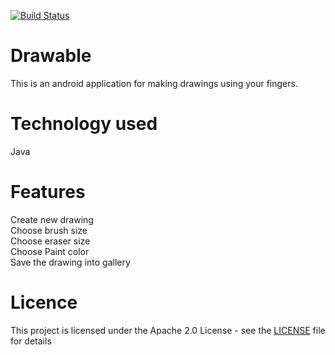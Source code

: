 [![Build Status](https://travis-ci.org/dungeonmaster18/Drawable.svg?branch=master)](https://travis-ci.org/dungeonmaster18/Drawable)

# Drawable
This is an android application for making drawings using your fingers.

# Technology used
Java

# Features
Create new drawing<br />
Choose brush size<br>
Choose eraser size<br />
Choose Paint color<br />
Save the drawing into gallery<br />

# Licence

This project is licensed under the Apache 2.0 License - see the [LICENSE](LICENSE) file for details
